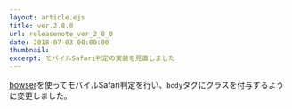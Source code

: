 ```yaml
---
layout: article.ejs
title: ver.2.8.0
url: releasenote_ver_2_8_0
date: 2018-07-03 00:00:00
thumbnail: 
excerpt: モバイルSafari判定の実装を見直しました
---
```


[bowser][0]を使ってモバイルSafari判定を行い、`body`タグにクラスを付与するように変更しました。

[0]: https://www.npmjs.com/package/bowser
